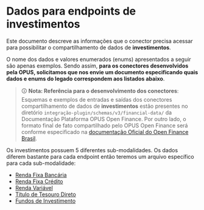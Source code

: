 # Dados para endpoints de investimentos

Este documento descreve as informações que o conector precisa acessar para possibilitar o compartilhamento de dados de **investimentos**.

O nome dos dados e valores enumerados (enums) apresentados a seguir são apenas exemplos. Sendo assim, **para os conectores desenvolvidos pela OPUS, solicitamos que nos envie um documento especificando quais dados e enums do legado correspondem aos listados abaixo**.

> 🛈 **Nota: Referência para o desenvolvimento dos conectores**: Esquemas e exemplos de entradas e saídas dos conectores compartilhamento de dados de **investimentos** estão presentes no diretório `integração-plugin/schemas/v3/financial-data/` da Documentação Plataforma OPUS Open Finance. Por outro lado, o formato final de fato compartilhado pelo OPUS Open Finance será conforme especificado na [documentação Oficial do Open Finance Brasil](https://openfinancebrasil.atlassian.net/wiki/spaces/OF/pages/103284839/DC+APIs+-+Investimentos).

Os investimentos possuem 5 diferentes sub-modalidades. Os dados diferem bastante para cada endpoint então teremos um arquivo específico para cada sub-modalidade:

- [Renda Fixa Bancária](dados_renda_fixa_bancaria.md)
- [Renda Fixa Crédito](dados_renda_fixa_credito.md)
- [Renda Variável](dados_renda_variavel.md)
- [Título de Tesouro Direto](dados_titulo_tesouro_direto.md)
- [Fundos de Investimento](dados_titulo_investimento.md)
